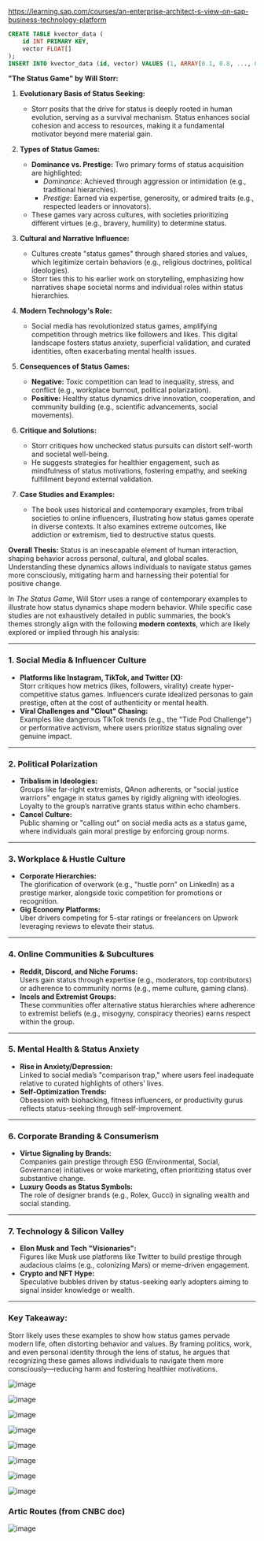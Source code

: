 https://learning.sap.com/courses/an-enterprise-architect-s-view-on-sap-business-technology-platform

```sql
CREATE TABLE kvector_data (
    id INT PRIMARY KEY,
    vector FLOAT[]
);
INSERT INTO kvector_data (id, vector) VALUES (1, ARRAY[0.1, 0.8, ..., 0.8443]);
```

**"The Status Game" by Will Storr:**

1. **Evolutionary Basis of Status Seeking:**  
   - Storr posits that the drive for status is deeply rooted in human evolution, serving as a survival mechanism. Status enhances social cohesion and access to resources, making it a fundamental motivator beyond mere material gain.

2. **Types of Status Games:**  
   - **Dominance vs. Prestige:** Two primary forms of status acquisition are highlighted:  
     - *Dominance*: Achieved through aggression or intimidation (e.g., traditional hierarchies).  
     - *Prestige*: Earned via expertise, generosity, or admired traits (e.g., respected leaders or innovators).  
   - These games vary across cultures, with societies prioritizing different virtues (e.g., bravery, humility) to determine status.

3. **Cultural and Narrative Influence:**  
   - Cultures create "status games" through shared stories and values, which legitimize certain behaviors (e.g., religious doctrines, political ideologies).  
   - Storr ties this to his earlier work on storytelling, emphasizing how narratives shape societal norms and individual roles within status hierarchies.

4. **Modern Technology's Role:**  
   - Social media has revolutionized status games, amplifying competition through metrics like followers and likes. This digital landscape fosters status anxiety, superficial validation, and curated identities, often exacerbating mental health issues.

5. **Consequences of Status Games:**  
   - **Negative:** Toxic competition can lead to inequality, stress, and conflict (e.g., workplace burnout, political polarization).  
   - **Positive:** Healthy status dynamics drive innovation, cooperation, and community building (e.g., scientific advancements, social movements).

6. **Critique and Solutions:**  
   - Storr critiques how unchecked status pursuits can distort self-worth and societal well-being.  
   - He suggests strategies for healthier engagement, such as mindfulness of status motivations, fostering empathy, and seeking fulfillment beyond external validation.

7. **Case Studies and Examples:**  
   - The book uses historical and contemporary examples, from tribal societies to online influencers, illustrating how status games operate in diverse contexts. It also examines extreme outcomes, like addiction or extremism, tied to destructive status quests.

**Overall Thesis:** Status is an inescapable element of human interaction, shaping behavior across personal, cultural, and global scales. Understanding these dynamics allows individuals to navigate status games more consciously, mitigating harm and harnessing their potential for positive change.


In *The Status Game*, Will Storr uses a range of contemporary examples to illustrate how status dynamics shape modern behavior. While specific case studies are not exhaustively detailed in public summaries, the book’s themes strongly align with the following **modern contexts**, which are likely explored or implied through his analysis:

---

### **1. Social Media & Influencer Culture**  
   - **Platforms like Instagram, TikTok, and Twitter (X):**  
     Storr critiques how metrics (likes, followers, virality) create hyper-competitive status games. Influencers curate idealized personas to gain prestige, often at the cost of authenticity or mental health.  
   - **Viral Challenges and "Clout" Chasing:**  
     Examples like dangerous TikTok trends (e.g., the "Tide Pod Challenge") or performative activism, where users prioritize status signaling over genuine impact.  

---

### **2. Political Polarization**  
   - **Tribalism in Ideologies:**  
     Groups like far-right extremists, QAnon adherents, or "social justice warriors" engage in status games by rigidly aligning with ideologies. Loyalty to the group’s narrative grants status within echo chambers.  
   - **Cancel Culture:**  
     Public shaming or "calling out" on social media acts as a status game, where individuals gain moral prestige by enforcing group norms.  

---

### **3. Workplace & Hustle Culture**  
   - **Corporate Hierarchies:**  
     The glorification of overwork (e.g., "hustle porn" on LinkedIn) as a prestige marker, alongside toxic competition for promotions or recognition.  
   - **Gig Economy Platforms:**  
     Uber drivers competing for 5-star ratings or freelancers on Upwork leveraging reviews to elevate their status.  

---

### **4. Online Communities & Subcultures**  
   - **Reddit, Discord, and Niche Forums:**  
     Users gain status through expertise (e.g., moderators, top contributors) or adherence to community norms (e.g., meme culture, gaming clans).  
   - **Incels and Extremist Groups:**  
     These communities offer alternative status hierarchies where adherence to extremist beliefs (e.g., misogyny, conspiracy theories) earns respect within the group.  

---

### **5. Mental Health & Status Anxiety**  
   - **Rise in Anxiety/Depression:**  
     Linked to social media’s "comparison trap," where users feel inadequate relative to curated highlights of others’ lives.  
   - **Self-Optimization Trends:**  
     Obsession with biohacking, fitness influencers, or productivity gurus reflects status-seeking through self-improvement.  

---

### **6. Corporate Branding & Consumerism**  
   - **Virtue Signaling by Brands:**  
     Companies gain prestige through ESG (Environmental, Social, Governance) initiatives or woke marketing, often prioritizing status over substantive change.  
   - **Luxury Goods as Status Symbols:**  
     The role of designer brands (e.g., Rolex, Gucci) in signaling wealth and social standing.  

---

### **7. Technology & Silicon Valley**  
   - **Elon Musk and Tech "Visionaries":**  
     Figures like Musk use platforms like Twitter to build prestige through audacious claims (e.g., colonizing Mars) or meme-driven engagement.  
   - **Crypto and NFT Hype:**  
     Speculative bubbles driven by status-seeking early adopters aiming to signal insider knowledge or wealth.  

---

### **Key Takeaway:**  
Storr likely uses these examples to show how status games pervade modern life, often distorting behavior and values. By framing politics, work, and even personal identity through the lens of status, he argues that recognizing these games allows individuals to navigate them more consciously—reducing harm and fostering healthier motivations.

![image](https://github.com/user-attachments/assets/5de2a422-761b-4e9a-909d-fcc834a6b1cd)

![image](https://github.com/user-attachments/assets/2167c0ad-0119-4e2c-867e-51ed38f069e9)

![image](https://github.com/user-attachments/assets/4ecc745e-908c-4c46-9eeb-723800b7d5f2)

![image](https://github.com/user-attachments/assets/ff27a6de-0484-4aca-bb9d-4ab4edfc1328)

![image](https://github.com/user-attachments/assets/f169b642-92dc-4d33-b168-cec40c617d8f)

![image](https://github.com/user-attachments/assets/12fa0c6d-3b7a-4d84-a721-8323533ea5fb)

![image](https://github.com/user-attachments/assets/cd2c8be4-3f3d-4e6b-ac8e-11884ca2a4bc)

![image](https://github.com/user-attachments/assets/ec3a3e53-5598-46d5-97b1-ad86718609d2)

### Artic Routes (from CNBC doc)
![image](https://github.com/user-attachments/assets/79050d1a-80e7-4b9b-994b-a61caceb5686)









